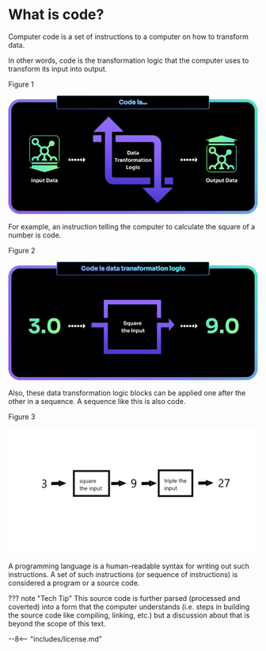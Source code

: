 # What is code?

Computer code is a set of instructions to a computer on how to transform data.

In other words, code is the transformation logic that the computer uses to transform its input into output.

Figure 1

![Code is logic](assets/code-is-1.png)

For example, an instruction telling the computer to calculate the square of a number is code.

Figure 2

![Code is instructions](assets/code-is-2.png)

Also, these data transformation logic blocks can be applied one after the other in a sequence. A sequence like this is also code.

Figure 3

![Code is a sequence of instructions](assets/code-is-3.png)

A programming language is a human-readable syntax for writing out such instructions. A set of such instructions (or sequence of instructions) is considered a program or a source code.

??? note "Tech Tip"
    This source code is further parsed (processed and coverted) into a form that the computer understands (i.e. steps in building the source code like compiling, linking, etc.) but a discussion about that is beyond the scope of this text.


--8<-- "includes/license.md"
